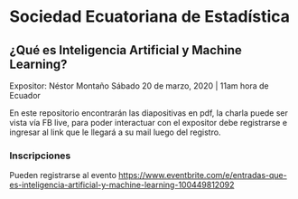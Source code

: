 # Sociedad Ecuatoriana de Estadística

## ¿Qué es Inteligencia Artificial y Machine Learning?
Expositor: Néstor Montaño
Sábado 20 de marzo, 2020 | 11am hora de Ecuador

En este repositorio encontrarán las diapositivas en pdf, la charla puede ser vista vía FB live, para poder interactuar con el expositor debe registrarse e ingresar al link que le llegará a su mail luego del registro.


### Inscripciones 
Pueden registrarse al evento https://www.eventbrite.com/e/entradas-que-es-inteligencia-artificial-y-machine-learning-100449812092
